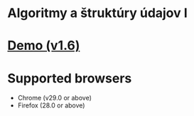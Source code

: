 # Algoritmy a štruktúry údajov I

# <a href="https://m16peter.github.io/alsu/">Demo (v1.6)</a>

# Supported browsers
- Chrome (v29.0 or above)
- Firefox (28.0 or above)
